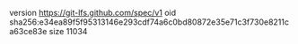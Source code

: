 version https://git-lfs.github.com/spec/v1
oid sha256:e34ea89f5f95313146e293cdf74a6c0bd80872e35e71c3f730e8211ca63ce83e
size 11034
